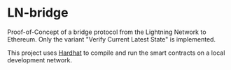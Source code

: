 # LN-bridge

Proof-of-Concept of a bridge protocol from the Lightning Network to Ethereum. Only the variant "Verify Current Latest State" is implemented.

This project uses [Hardhat](https://hardhat.org/hardhat-runner/docs/getting-started) to compile and run the smart contracts on a local development network. 



